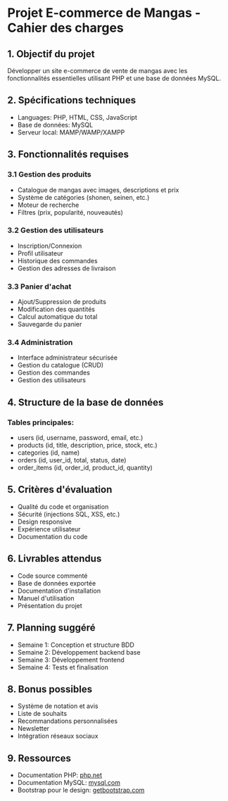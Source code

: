 # Projet E-commerce de Mangas - Cahier des charges

## 1. Objectif du projet
Développer un site e-commerce de vente de mangas avec les fonctionnalités essentielles utilisant PHP et une base de données MySQL.

## 2. Spécifications techniques
- Languages: PHP, HTML, CSS, JavaScript
- Base de données: MySQL 
- Serveur local: MAMP/WAMP/XAMPP

## 3. Fonctionnalités requises

### 3.1 Gestion des produits
- Catalogue de mangas avec images, descriptions et prix
- Système de catégories (shonen, seinen, etc.)
- Moteur de recherche
- Filtres (prix, popularité, nouveautés)

### 3.2 Gestion des utilisateurs
- Inscription/Connexion
- Profil utilisateur
- Historique des commandes
- Gestion des adresses de livraison

### 3.3 Panier d'achat
- Ajout/Suppression de produits
- Modification des quantités
- Calcul automatique du total
- Sauvegarde du panier

### 3.4 Administration
- Interface administrateur sécurisée
- Gestion du catalogue (CRUD)
- Gestion des commandes
- Gestion des utilisateurs

## 4. Structure de la base de données

### Tables principales:
- users (id, username, password, email, etc.)
- products (id, title, description, price, stock, etc.)
- categories (id, name)
- orders (id, user_id, total, status, date)
- order_items (id, order_id, product_id, quantity)

## 5. Critères d'évaluation
- Qualité du code et organisation
- Sécurité (injections SQL, XSS, etc.)
- Design responsive
- Expérience utilisateur
- Documentation du code

## 6. Livrables attendus
- Code source commenté
- Base de données exportée
- Documentation d'installation
- Manuel d'utilisation
- Présentation du projet

## 7. Planning suggéré
- Semaine 1: Conception et structure BDD
- Semaine 2: Développement backend base
- Semaine 3: Développement frontend
- Semaine 4: Tests et finalisation

## 8. Bonus possibles
- Système de notation et avis
- Liste de souhaits
- Recommandations personnalisées
- Newsletter
- Intégration réseaux sociaux

## 9. Ressources
- Documentation PHP: [php.net](https://www.php.net)
- Documentation MySQL: [mysql.com](https://www.mysql.com)
- Bootstrap pour le design: [getbootstrap.com](https://getbootstrap.com)
